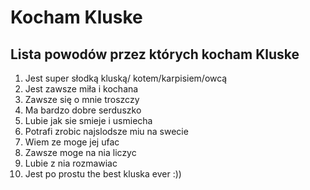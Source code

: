 # Kocham Kluske
## Lista powodów przez których kocham Kluske
1. Jest super słodką kluską/ kotem/karpisiem/owcą
2. Jest zawsze miła i kochana
3. Zawsze się o mnie troszczy
4. Ma bardzo dobre serduszko
5. Lubie jak sie smieje i usmiecha
6. Potrafi zrobic najslodsze miu na swecie
7. Wiem ze moge jej ufac
8. Zawsze moge na nia liczyc
9. Lubie z nia rozmawiac 
10. Jest po prostu the best kluska ever :))